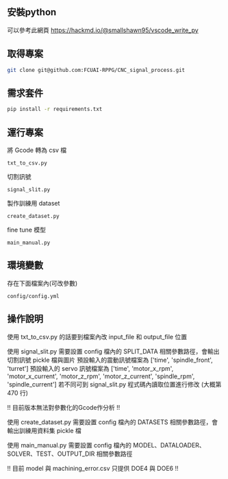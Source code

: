 ## 安裝python

可以參考此網頁
https://hackmd.io/@smallshawn95/vscode_write_py

## 取得專案

```bash
git clone git@github.com:FCUAI-RPPG/CNC_signal_process.git
```

## 需求套件

```bash
pip install -r requirements.txt
```

## 運行專案

將 Gcode 轉為 csv 檔
```
txt_to_csv.py
```

切割訊號
```
signal_slit.py
```

製作訓練用 dataset
```
create_dataset.py
```

fine tune 模型
```
main_manual.py
```

## 環境變數

存在下面檔案內(可改參數)
```
config/config.yml
```

## 操作說明

使用 txt_to_csv.py 的話要到檔案內改 input_file 和 output_file 位置

使用 signal_slit.py 需要設置 config 檔內的 SPLIT_DATA 相關參數路徑，會輸出切割訊號 pickle 檔與圖片
預設輸入的震動訊號檔案為 ['time', 'spindle_front', 'turret']
預設輸入的 servo 訊號檔案為 ['time', 'motor_x_rpm', 'motor_x_current', 'motor_z_rpm', 'motor_z_current', 'spindle_rpm', 'spindle_current']
若不同可到 signal_slit.py 程式碼內讀取位置進行修改 (大概第470 行)

!! 目前版本無法對參數化的Gcode作分析 !!

使用 create_dataset.py 需要設置 config 檔內的 DATASETS 相關參數路徑，會輸出訓練用資料集 pickle 檔

使用 main_manual.py 需要設置 config 檔內的 MODEL、DATALOADER、SOLVER、TEST、OUTPUT_DIR 相關參數路徑

!! 目前 model 與 machining_error.csv 只提供 DOE4 與 DOE6 !!
